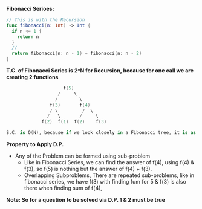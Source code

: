 **Fibonacci Serioes:**


```swift
// This is with the Recursion
func fibonacci(n: Int) -> Int {
  if n <= 1 {
    return n
  }
  //
  return fibonacci(n: n - 1) + fibonacci(n: n - 2)
}
```
**T.C. of Fibonacci Series is 2^N for Recursion, because for one call we are creating 2 functions**

```swift
                     f(5)
                   /     \ 
                  /        \
                f(3)       f(4)
                / \         /  \
               /   \       /     \
             f(2)  f(1)  f(2)    f(3)

S.C. is O(N), because if we look closely in a Fibonacci tree, it is as close to N
```

**Property to Apply D.P.**

* Any of the Problem can be formed using sub-problem
    * Like in Fibonacci Series, we can find the answer of f(4), using f(4) & f(3), so f(5) is nothing but the answer of f(4) + f(3).
    * Overlapping Subproblems, There are repeated sub-problems, like in fibonacci series, we have f(3) with finding fum for 5 & f(3) is also there when finding sum of f(4),


**Note: So for a question to be solved via D.P. 1 & 2 must be true**












